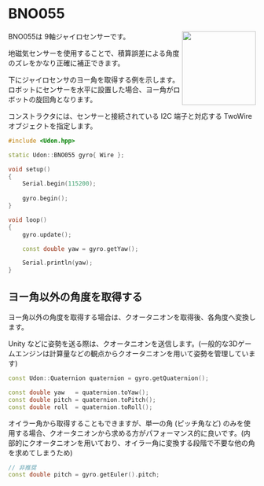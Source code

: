 # BNO055

<img src="https://github.com/udonrobo/UdonLibrary/assets/91818705/d78a966e-a86d-4117-b30f-633eb5927ea5" height="150px" align="right"/>

BNO055は 9軸ジャイロセンサーです。

地磁気センサーを使用することで、積算誤差による角度のズレをかなり正確に補正できます。

下にジャイロセンサのヨー角を取得する例を示します。ロボットにセンサーを水平に設置した場合、ヨー角がロボットの旋回角となります。

コンストラクタには、センサーと接続されている I2C 端子と対応する TwoWire オブジェクトを指定します。

```cpp
#include <Udon.hpp>

static Udon::BNO055 gyro{ Wire };

void setup()
{
    Serial.begin(115200);
    
    gyro.begin();
}

void loop()
{
    gyro.update();

    const double yaw = gyro.getYaw();

    Serial.println(yaw);
}
```

## ヨー角以外の角度を取得する

ヨー角以外の角度を取得する場合は、クオータニオンを取得後、各角度へ変換します。

Unity などに姿勢を送る際は、クオータニオンを送信します。(一般的な3Dゲームエンジンは計算量などの観点からクオータニオンを用いて姿勢を管理しています)

```cpp
const Udon::Quaternion quaternion = gyro.getQuaternion();

const double yaw   = quaternion.toYaw();
const double pitch = quaternion.toPitch();
const double roll  = quaternion.toRoll();
```

オイラー角から取得することもできますが、単一の角 (ピッチ角など) のみを使用する場合、クオータニオンから求める方がパフォーマンス的に良いです。(内部的にクオータニオンを用いており、オイラー角に変換する段階で不要な他の角を求めてしまうため)

```cpp
// 非推奨
const double pitch = gyro.getEuler().pitch;
```
